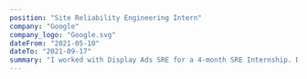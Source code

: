 ```yaml
---
position: "Site Reliability Engineering Intern"
company: "Google"
company_logo: "Google.svg"
dateFrom: "2021-05-10"
dateTo: "2021-09-17"
summary: "I worked with Display Ads SRE for a 4-month SRE Internship. During this internship, I created an interface for producers and consumers of data to interact, and support for new consumers and producers that wanted instant access to any of the existing data & services using the interface. This allowed N x M systems to interact with N + M complexity."
---
```

